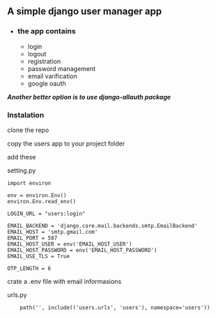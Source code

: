 ## A simple django user manager app 
- ### the app contains
  - login
  - logout
  - registration
  - password management
  - email varification
  - google oauth

*__Another better option is to use django-allauth package__*

### Instalation

clone the repo

copy the users app to your project folder

add these

setting.py

```commandline
import environ

env = environ.Env()
environ.Env.read_env()

LOGIN_URL = "users:login"

EMAIL_BACKEND = 'django.core.mail.backends.smtp.EmailBackend'
EMAIL_HOST = 'smtp.gmail.com'
EMAIL_PORT = 587
EMAIL_HOST_USER = env('EMAIL_HOST_USER')
EMAIL_HOST_PASSWORD = env('EMAIL_HOST_PASSWORD')
EMAIL_USE_TLS = True

OTP_LENGTH = 6
```

crate a .env file with email informasions

urls.py

```commandline
    path('', include(('users.urls', 'users'), namespace='users'))
```